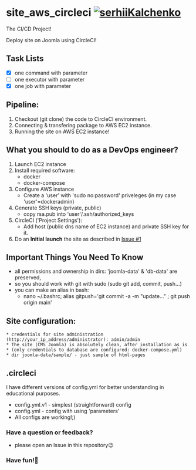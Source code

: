 # site_aws_circleci [![serhiiKalchenko](https://circleci.com/gh/serhiiKalchenko/site_aws_circleci.svg?style=svg)](https://app.circleci.com/pipelines/github/serhiiKalchenko/site_aws_circleci)

The CI/CD Project!

Deploy site on Joomla using CircleCI!

## Task Lists
- [x] one command with parameter
- [ ] one executor with parameter
- [x] one job with parameter

## Pipeline:
1. Checkout (git clone) the code to CircleCI environment.
2. Connecting & transfering package to AWS EC2 instance.
3. Running the site on AWS EC2 instance!

## What you should to do as a DevOps engineer?
1. Launch EC2 instance
2. Install required software:
    * docker
    * docker-compose
3. Configure AWS instance
   * Create a 'user' with 'sudo no:password' priveleges (in my case 'user'=dockeradmin)
4. Generate SSH keys (private, public)
   * copy rsa.pub into 'user'/.ssh/authorized_keys
5. CircleCI ('Project Settings'):
   * Add host (public dns name of EC2 instance) and private SSH key for it.
6. Do an **Initial launch** the site as described in [Issue #1](https://github.com/serhiiKalchenko/site_aws_circleci/issues/1)
  

## Important Things You Need To Know
  * all permissions and ownership in dirs: 'joomla-data' & 'db-data' are preserved, 
  * so you should work with git with sudo (sudo git add, commit, push...)
  * you can make an alias in bash:
  	* nano ~/.bashrc; alias gitpush='git commit -a -m "update..." ; git push origin main'

## Site configuration:
	* credentials for site administration (http://your_ip_address/administrator): admin/admin
	* The site (CMS Joomla) is absolutely clean, after installation as is 
	* (only credentials to database are configured: docker-compose.yml)
	* dir joomla-data/sample/ - just sample of html-pages
	
## .circleci
I have different versions of config.yml for better understanding in educational purposes.
  * config.yml.v1 - simplest (straightforward) config
  * config.yml - config with using 'parameters'
  * All configs are working!;)

### Have a question or feedback?
 * please open an Issue in this repository:wink:

### Have fun!:hugs:


